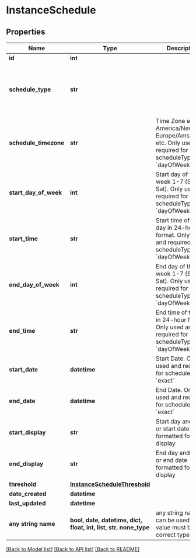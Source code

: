 # InstanceSchedule


## Properties
Name | Type | Description | Notes
------------ | ------------- | ------------- | -------------
**id** | **int** |  | [optional] 
**schedule_type** | **str** |  | [optional]  if omitted the server will use the default value of "dayOfWeek"
**schedule_timezone** | **str** | Time Zone eg. America/New_York, Europe/Amsterdam, etc. Only used and required for scheduleType &#x60;dayOfWeek&#x60; | [optional]  if omitted the server will use the default value of "UTC"
**start_day_of_week** | **int** | Start day of the week 1-7 (Sun-Sat). Only used and required for scheduleType &#x60;dayOfWeek&#x60; | [optional] 
**start_time** | **str** | Start time of the day in 24-hour format. Only used and required for scheduleType &#x60;dayOfWeek&#x60; | [optional] 
**end_day_of_week** | **int** | End day of the week 1-7 (Sun-Sat). Only used and required for scheduleType &#x60;dayOfWeek&#x60; | [optional] 
**end_time** | **str** | End time of the day in 24-hour format. Only used and required for scheduleType &#x60;dayOfWeek&#x60; | [optional] 
**start_date** | **datetime** | Start Date. Only used and required for scheduleType &#x60;exact&#x60; | [optional] 
**end_date** | **datetime** | End Date. Only used and required for scheduleType &#x60;exact&#x60; | [optional] 
**start_display** | **str** | Start day and time or start date formatted for display | [optional] 
**end_display** | **str** | End day and time or end date formatted for display | [optional] 
**threshold** | [**InstanceScheduleThreshold**](InstanceScheduleThreshold.md) |  | [optional] 
**date_created** | **datetime** |  | [optional] 
**last_updated** | **datetime** |  | [optional] 
**any string name** | **bool, date, datetime, dict, float, int, list, str, none_type** | any string name can be used but the value must be the correct type | [optional]

[[Back to Model list]](../README.md#documentation-for-models) [[Back to API list]](../README.md#documentation-for-api-endpoints) [[Back to README]](../README.md)


